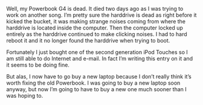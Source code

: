 Well, my Powerbook G4 is dead. It died two days ago as I was trying to work on another song. I’m pretty sure the harddrive is dead as right before it kicked the bucket, it was making strange noises coming from where the harddrive is located inside the computer. Then the computer locked up entirely as the harddrive continued to make clicking noises. I had to hard reboot it and it no longer found the harddrive when trying to boot.

Fortunately I just bought one of the second generation iPod Touches so I am still able to do Internet and e-mail. In fact I’m writing this entry on it and it seems to be doing fine.

But alas, I now have to go buy a new laptop because I don’t really think it’s worth fixing the old Powerbook. I was going to buy a new laptop soon anyway, but now I’m going to have to buy a new one much sooner than I was hoping to.